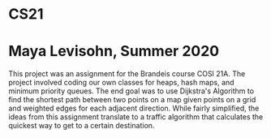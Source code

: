 # CS21
# Maya Levisohn, Summer 2020

This project was an assignment for the Brandeis course COSI 21A. 
The project involved coding our own classes for heaps, hash maps, and minimum priority queues. 
The end goal was to use Dijkstra's Algorithm to find the shortest path between two points on a map given points on a grid and weighted edges for each adjacent direction. 
While fairly simplified, the ideas from this assignment translate to a traffic algorithm that calculates the quickest way to get to a certain destination. 


